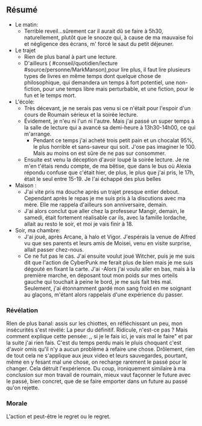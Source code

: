 

## Résumé
- Le matin:
	- Terrible reveil...sûrement car il aurait dû se faire à 5h30, naturellement, plutôt que le snooze qui, à cause de ma mauvaise foi et négligence des écrans, m' forcé le saut du petit déjeuner.
- Le trajet
	- Rien de plus banal à part une lecture.
	- D'ailleurs ( #conseil/quotidien/lecture #source/personne/MarkManson),pour lire plus, il faut lire plusieurs types de livres en même temps dont quelque chose de philosophique, qui demandera un temps à fort potentiel, une non-fiction, pour une temps libre mais perturbable, et une fiction, pour le fun et le temps mort.
- L'école:
	- Très décevant, je ne serais pas venu si ce n'était pour l'espoir d'un cours de Roumain sérieux et la soirée lecture.
	- Évidement, je n'eu ni l'un ni l'autre. Mais j'ai passé un super temps à la salle de lecture qui a avancé sa demi-heure à 13h30-14h00, ce qui m'arrange.
		- Pendant ce temps j'ai acheté trois petit pain et un chocalat 95%, le plus horrible et sans-saveur qui soit. J'ose pas imaginer le 100. Mais au moins on est sûre de ne pas sur consommer.
	- Ensuite est venu la déception d'avoir loupé la soirée lecture. Je ne m'en t'étais rendu compte, de ma bêtise, que dans le bus où Alexia répondu confuse que c'était hier, de plus, le plus que j'ai pris, le 17h, était le seul entre  15-19. Je l'ai échappé des plus belles
- Maison :
	- J'ai vite pris ma douche après un trajet presque entier debout. Cependant après le repas je me suis pris à la discutions avec ma mère. Elle me rappela d'ailleurs son anniversaire, demain.
	- J'ai alors conclut que aller chez la professeur Mangir, demain, le samedi, était fortement réalisable car ils, avec la famille Iordache, allait au resto le soir, et moi je vais finir à 18.
- Soir, ma chambre:
	- J'ai joué, après Arcane, à halo et Vigor. J'espérais la venue de Alfred vu que ses parents et leurs amis de Moisei, venu en visite surprise, allait passer chez-nous.
	- Ce ne fut pas le cas. J'ai ensuite voulut joué Witcher, puis je me suis dit que l'action de CyberPunk me ferait plus de bien mais je me suis dégouté en fixant la carte. J'ai
	-Alors j'ai voulu aller en bas, mais à la première marche, en déposant tout mon poids sur mes orteils gauche qui touchait à peine le bord, je me suis fait très mal. Seulement, j'ai étonnamment gardé mon sang froid en me soignant au glaçons, m'étant alors rappelais d'une expérience du passer.
### Révélation
RIen de plus banal: assis sur les chiottes, en réfléchissant un peu, mon insécurités s'est révélé: La peur du définitif.
Ridicule, n'est-ce pas ? Mais comment explique cette pensée: ,, si je le fais ici, je vais mal le faire" et par la suite j'ai rien fais. C'est du temps perdu mais le pluis choquant c'est d'avoir omis qu'il n'y a aucun problème à refaire une chose.
Drôlement, rien de tout cela ne s'applique aux jeux video et leurs sauvegardes, pourtant, même en y fesant mal une chose, on recharge rarement le passé pour le changer. Cela détruit l'expérience.
Du coup, ironiquement similaire à ma conclusion sur mon travail de roumain, mieux vaut façonner le future avec le passé, bien concret, que de se faire emporter dans un future au passé qu'on rejette.

### Morale
L'action et peut-être le regret ou le regret.
